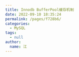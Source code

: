 ```yaml
---
title: Innodb BufferPool缓存机制
date: 2022-09-10 18:35:24
permalink: /pages/f728b6/
categories: 
  - MySQL
tags: 
  - null
author: 
  name: 江
---
```

